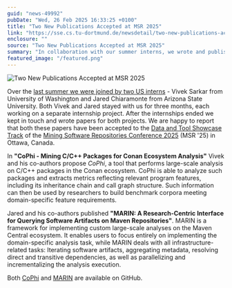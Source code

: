 ```yaml
---
guid: "news-49992"
pubDate: "Wed, 26 Feb 2025 16:33:25 +0100"
title: "Two New Publications Accepted at MSR 2025"
link: "https://sse.cs.tu-dortmund.de/newsdetail/two-new-publications-accepted-at-msr-2025-49992/"
enclosure: ""
source: "Two New Publications Accepted at MSR 2025"
summary: "In collaboration with our summer interns, we wrote and published two separate tool papers at MSR 2025."
featured_image: "/featured.png"
---
```

![Two New Publications Accepted at MSR 2025](/featured.png)

Over the [last summer we were joined by two US interns](https://sse.cs.tu-dortmund.de/news-list/details/our-summer-interns-43244/) - Vivek Sarkar from University of Washington and Jared Chiaramonte from Arizona State University. Both Vivek and Jared stayed with us for three months, each working on a separate internship project. After the internships ended we kept in touch and wrote papers for both projects. We are happy to report that both these papers have been accepted to the [Data and Tool Showcase Track](https://2025.msrconf.org/track/msr-2025-data-and-tool-showcase-track) of the [Mining Software Repositories Conference 2025](https://2025.msrconf.org/) (MSR '25) in Ottawa, Canada.  
   
 In **"CoPhi - Mining C/C++ Packages for Conan Ecosystem Analysis"** Vivek and his co-authors propose *CoPhi*, a tool that performs large-scale analysis on C/C++ packages in the Conan ecosystem. CoPhi is able to analyze such packages and extracts metrics reflecting relevant program features, including its inheritance chain and call graph structure. Such information can then be used by researchers to build benchmark corpora meeting domain-specific feature requirements.  
   
 Jared and his co-authors published **"MARIN: A Research-Centric Interface for Querying Software Artifacts on Maven Repositories"**. MARIN is a framework for implementing custom large-scale analyses on the Maven Central ecosystem. It enables users to focus entirely on implementing the domain-specific analysis task, while MARIN deals with all infrastructure-related tasks: Iterating software artifacts, aggregating metadata, resolving direct and transitive dependencies, as well as parallelizing and incrementalizing the analysis execution.

Both [CoPhi](https://github.com/sse-labs/delphi-cpp) and [MARIN](https://github.com/sse-labs/marin) are available on GitHub.
